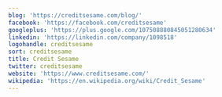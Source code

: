 ```yaml
---
blog: 'https://creditsesame.com/blog/'
facebook: 'https://facebook.com/creditsesame'
googleplus: 'https://plus.google.com/107508880845051280634'
linkedin: 'https://linkedin.com/company/1098518'
logohandle: creditsesame
sort: creditsesame
title: Credit Sesame
twitter: creditsesame
website: 'https://www.creditsesame.com/'
wikipedia: 'https://en.wikipedia.org/wiki/Credit_Sesame'
---
```

